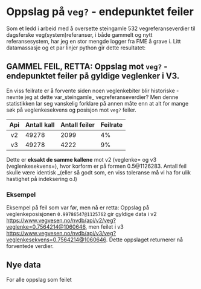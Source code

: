 # Oppslag på `veg?` - endepunktet feiler 

Som et ledd i arbeid med å oversette steingamle 532 vegreferanseverdier til dagsferske veg(system)referanser, i både gammelt og nytt 
referansesystem, har jeg en stor mengde logger fra FME å grave i. Litt datamassasje og et par linjer python gir dette resultatet: 

## GAMMEL FEIL, RETTA: Oppslag mot `veg?` - endepunktet feiler på gyldige veglenker i V3. 

En viss feilrate er å forvente siden noen veglenkebiter blir historiske - nevnte jeg at dette var_steingamle_ vegreferanseverdier? Men denne statistikken lar seg vanskelig forklare 
på annen måte enn at alt for mange søk på veglenkesekvens og posisjon mot `veg?` feiler. 

| Api | Antall kall | Antall feiler  | Feilrate |
|:-:|---|---|---|
| v2 | 49278 | 2099 |  4% |
| v3 | 49278 | 4222 | 9% |

Dette er **eksakt de samme kallene** mot v2 (veglenke=<korform> og v3 (veglenkesekvens=<kortform>), hvor korform er på formen 0.5@1126283. Antall feil skulle være identisk _(eller så godt som, en viss toleranse må vi ha for  ulik hastighet på indeksering o.l)


### Eksempel 

Eksempel på feil som var før, men nå er retta: Oppslag på veglenkeposisjonen `0.99786547@1125762` gir gyldige data i v2  https://www.vegvesen.no/nvdb/api/v2/veg?veglenke=0.7564214@1060646, men feilet i 
v3 https://www.vegvesen.no/nvdb/api/v3/veg?veglenkesekvens=0.7564214@1060646. Dette oppslaget returnerer nå forventede verdier. 


## Nye data

For alle oppslag som feilet 